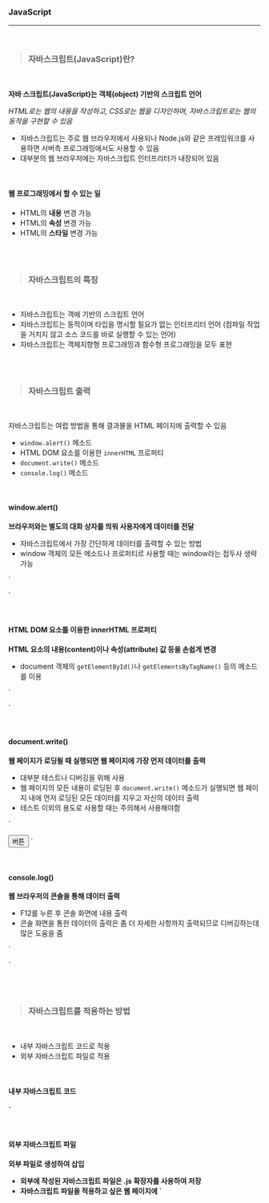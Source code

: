 ### JavaScript
---

<br>

>### 자바스크립트(JavaScript)란?

<br>

__자바 스크립트(JavaScript)는 객체(object) 기반의 스크립트 언어__

_HTML로는 웹의 내용을 작성하고, CSS로는 웹을 디자인하며, 자바스크립트로는 웹의 동작을 구현할 수 있음_

- 자바스크립트는 주로 웹 브라우저에서 사용되나 Node.js와 같은 프레임워크를 사용하면 서버측 프로그래밍에서도 사용할 수 있음
- 대부분의 웹 브라우저에는 자바스크립트 인터프리터가 내장되어 있음

<br>

#### 웹 프로그래밍에서 할 수 있는 일

- HTML의 __내용__ 변경 가능
- HTML의 __속성__ 변경 가능
- HTML의 __스타일__ 변경 가능

<br><br>

>### 자바스크립트의 특징

<br>

- 자바스크립트는 객에 기반의 스크립트 언어
- 자바스크립트는 동적이며 타입을 명시할 필요가 없는 인터프리터 언어 (컴파일 작업을 거치지 않고 소스 코드를 바로 실행할 수 있는 언어)
- 자바스크립트는 객체지향형 프로그래밍과 함수형 프로그래밍을 모두 표현

<br><br>

>### 자바스크립트 출력

<br>

자바스크립트는 여럽 방법을 통해 결과물을 HTML 페이지에 출력할 수 있음

- `window.alert()` 메소드
- HTML DOM 요소를 이용한 `innerHTML` 프로퍼티
- `document.write()` 메소드
- `console.log()` 메소드

<br>

#### window.alert()

 __브라우저와는 별도의 대화 상자를 띄워 사용자에게 데이터를 전달__

- 자바스크립트에서 가장 간단하게 데이터를 출력할 수 있는 방법
- window 객체의 모든 메소드나 프로퍼티르 사용할 때는 window라는 접두사 생략 가능

`
<script>
  alert("alert 창 띄우기");
</script>
`

<br>

#### HTML DOM 요소를 이용한 innerHTML 프로퍼티

__HTML 요소의 내용(content)이나 속성(attribute) 값 등을 손쉽게 변경__

- document 객체의 `getElementById()`나 `getElementsByTagName()` 등의 메소드를 이용

`
<script>
  var str = document.getElementById("text");

  str.innerHTML = "문장 변경";
</script>
`

<br>

#### document.write()

__웹 페이지가 로딩될 때 실행되면 웹 페이지에 가장 먼저 데이터를 출력__

- 대부분 테스트나 디버깅을 위해 사용
- 웹 페이지의 모든 내용이 로딩된 후 `document.write()` 메소드가 실행되면 웹 페이지 내에 먼저 로딩된 모든 데이터를 지우고 자신의 데이터 출력
- 테스트 이외의 용도로 사용할 때는 주의해서 사용해야함

`
<script>
  document.write(4 * 5);
</script>

<button onclick="document.write(4*5)">버튼</button>
`

<br>

#### console.log()

__웹 브라우저의 콘솔을 통해 데이터 출력__

- F12를 누른 후 콘솔 화면에 내용 출력
- 콘솔 화면을 통한 데이터의 출력은 좀 더 자세한 사항까지 출력되므로 디버깅하는데 많은 도움을 줌

`
<script>
  console.log(4*5);
</script>
`

<br><br>

>### 자바스크립트를 적용하는 방법

<br>

- 내부 자바스크립트 코드로 적용
- 외부 자바스크립트 파일로 적용

<br>

#### 내부 자바스크립트 코드

__<script> 태그를 사용하여 HTML 문서 안에 삽입__

- HTML 문서의 `<head>` 태그나 `<body>` 태그에 위치할 수 있지만 `<head>`에 위치하는 것이 좋음

`
<script>
  document.getElementById("text").innerHTML = "내부 코드";
</script>
`

<br>

#### 외부 자바스크립트 파일

__외부 파일로 생성하여 삽입__

- 외부에 작성된 자바스크립트 파일은 .js 확장자를 사용하여 저장
- 자바스크립트 파일을 적용하고 싶은 웹 페이지에 <script> 태그를 사용해 외부 자바스크립트 파일을 포함하면 됨
- 웹 내용을 담당하는 HTML 코드로부터 웹 동작을 구현하는 자바스크립트 코드 분리 가능
- HTML 코드와 자바스크립트 코드를 읽기도 편해지며 유지보수 용이
- 웹 브라우저가 미리 읽어 올 수 있어 웹 페이지의 로딩 속도 빨라짐

`
<head>
  <script src="examples/example.js">
  </script>
</head>
`
